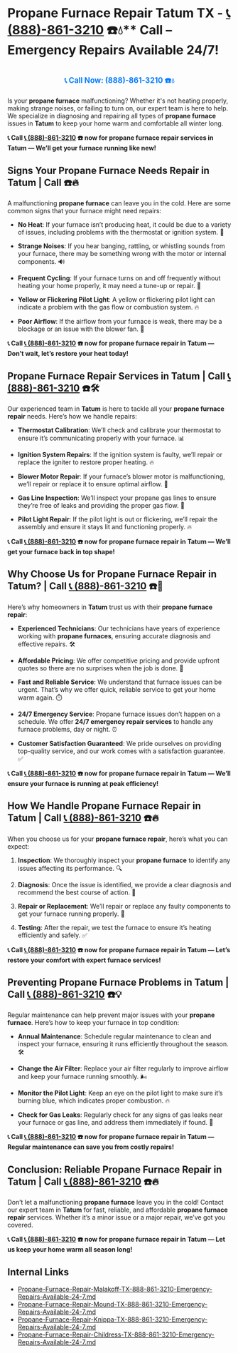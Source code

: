 # Propane Furnace Repair Tatum TX - [📞 (888)-861-3210](https://plumbing-texas-3210.netlify.app) ☎️💧** Call – Emergency Repairs Available 24/7!
# 

<p align="center" style="font-size: 1.2em; font-weight: bold; margin: 20px 0;">
  <a href="https://plumbing-texas-3210.netlify.app" target="_blank" style="color: #007BFF; text-decoration: none;">📞 Call Now: (888)-861-3210 ☎️💧</a>
</p>

Is your **propane furnace** malfunctioning? Whether it's not heating properly, making strange noises, or failing to turn on, our expert team is here to help. We specialize in diagnosing and repairing all types of **propane furnace** issues in **Tatum** to keep your home warm and comfortable all winter long.

**📞 Call [📞 (888)-861-3210](https://plumbing-texas-3210.netlify.app) ☎️ now for **propane furnace repair** services in Tatum — We’ll get your furnace running like new!**

## **Signs Your Propane Furnace Needs Repair in Tatum | Call  ☎️🔥**

A malfunctioning **propane furnace** can leave you in the cold. Here are some common signs that your furnace might need repairs:

- **No Heat**: If your furnace isn’t producing heat, it could be due to a variety of issues, including problems with the thermostat or ignition system. 🥶

- **Strange Noises**: If you hear banging, rattling, or whistling sounds from your furnace, there may be something wrong with the motor or internal components. 🔊

- **Frequent Cycling**: If your furnace turns on and off frequently without heating your home properly, it may need a tune-up or repair. 🔄

- **Yellow or Flickering Pilot Light**: A yellow or flickering pilot light can indicate a problem with the gas flow or combustion system. 🔥

- **Poor Airflow**: If the airflow from your furnace is weak, there may be a blockage or an issue with the blower fan. 💨

**📞 Call [📞 (888)-861-3210](https://plumbing-texas-3210.netlify.app) ☎️ now for **propane furnace repair** in Tatum — Don’t wait, let’s restore your heat today!**

## **Propane Furnace Repair Services in Tatum | Call [📞 (888)-861-3210](https://plumbing-texas-3210.netlify.app) ☎️🛠️**

Our experienced team in **Tatum** is here to tackle all your **propane furnace repair** needs. Here’s how we handle repairs:

- **Thermostat Calibration**: We’ll check and calibrate your thermostat to ensure it’s communicating properly with your furnace. 📊

- **Ignition System Repairs**: If the ignition system is faulty, we’ll repair or replace the igniter to restore proper heating. 🔥

- **Blower Motor Repair**: If your furnace’s blower motor is malfunctioning, we’ll repair or replace it to ensure optimal airflow. 💨

- **Gas Line Inspection**: We’ll inspect your propane gas lines to ensure they’re free of leaks and providing the proper gas flow. 🔧

- **Pilot Light Repair**: If the pilot light is out or flickering, we’ll repair the assembly and ensure it stays lit and functioning properly. 🔥

**📞 Call [📞 (888)-861-3210](https://plumbing-texas-3210.netlify.app) ☎️ now for **propane furnace repair** in Tatum — We’ll get your furnace back in top shape!**

## **Why Choose Us for Propane Furnace Repair in Tatum? | Call [📞 (888)-861-3210](https://plumbing-texas-3210.netlify.app) ☎️🌟**

Here’s why homeowners in **Tatum** trust us with their **propane furnace repair**:

- **Experienced Technicians**: Our technicians have years of experience working with **propane furnaces**, ensuring accurate diagnosis and effective repairs. 🛠️

- **Affordable Pricing**: We offer competitive pricing and provide upfront quotes so there are no surprises when the job is done. 💸

- **Fast and Reliable Service**: We understand that furnace issues can be urgent. That’s why we offer quick, reliable service to get your home warm again. ⏱️

- **24/7 Emergency Service**: Propane furnace issues don’t happen on a schedule. We offer **24/7 emergency repair services** to handle any furnace problems, day or night. ⏰

- **Customer Satisfaction Guaranteed**: We pride ourselves on providing top-quality service, and our work comes with a satisfaction guarantee. ✅

**📞 Call [📞 (888)-861-3210](https://plumbing-texas-3210.netlify.app) ☎️ now for **propane furnace repair** in Tatum — We’ll ensure your furnace is running at peak efficiency!**

## **How We Handle Propane Furnace Repair in Tatum | Call [📞 (888)-861-3210](https://plumbing-texas-3210.netlify.app) ☎️🔥**

When you choose us for your **propane furnace repair**, here’s what you can expect:

1. **Inspection**: We thoroughly inspect your **propane furnace** to identify any issues affecting its performance. 🔍

2. **Diagnosis**: Once the issue is identified, we provide a clear diagnosis and recommend the best course of action. 📝

3. **Repair or Replacement**: We’ll repair or replace any faulty components to get your furnace running properly. 🔧

4. **Testing**: After the repair, we test the furnace to ensure it’s heating efficiently and safely. ✅

**📞 Call [📞 (888)-861-3210](https://plumbing-texas-3210.netlify.app) ☎️ now for **propane furnace repair** in Tatum — Let’s restore your comfort with expert furnace services!**

## **Preventing Propane Furnace Problems in Tatum | Call [📞 (888)-861-3210](https://plumbing-texas-3210.netlify.app) ☎️💡**

Regular maintenance can help prevent major issues with your **propane furnace**. Here’s how to keep your furnace in top condition:

- **Annual Maintenance**: Schedule regular maintenance to clean and inspect your furnace, ensuring it runs efficiently throughout the season. 🛠️

- **Change the Air Filter**: Replace your air filter regularly to improve airflow and keep your furnace running smoothly. 🌬️

- **Monitor the Pilot Light**: Keep an eye on the pilot light to make sure it’s burning blue, which indicates proper combustion. 🔥

- **Check for Gas Leaks**: Regularly check for any signs of gas leaks near your furnace or gas line, and address them immediately if found. 💨

**📞 Call [📞 (888)-861-3210](https://plumbing-texas-3210.netlify.app) ☎️ now for **propane furnace repair** in Tatum — Regular maintenance can save you from costly repairs!**

## **Conclusion: Reliable Propane Furnace Repair in Tatum | Call [📞 (888)-861-3210](https://plumbing-texas-3210.netlify.app) ☎️🔥**

Don’t let a malfunctioning **propane furnace** leave you in the cold! Contact our expert team in **Tatum** for fast, reliable, and affordable **propane furnace repair** services. Whether it’s a minor issue or a major repair, we’ve got you covered.

**📞 Call [📞 (888)-861-3210](https://plumbing-texas-3210.netlify.app) ☎️ now for **propane furnace repair** in Tatum — Let us keep your home warm all season long!**


## Internal Links
- [Propane-Furnace-Repair-Malakoff-TX-888-861-3210-Emergency-Repairs-Available-24-7.md](https://github.com/allyoucaneatsushiin/plumbing-texas/blob/main/Propane-Furnace-Repair-Malakoff-TX-888-861-3210-Emergency-Repairs-Available-24-7.md)
- [Propane-Furnace-Repair-Mound-TX-888-861-3210-Emergency-Repairs-Available-24-7.md](https://github.com/allyoucaneatsushiin/plumbing-texas/blob/main/Propane-Furnace-Repair-Mound-TX-888-861-3210-Emergency-Repairs-Available-24-7.md)
- [Propane-Furnace-Repair-Knippa-TX-888-861-3210-Emergency-Repairs-Available-24-7.md](https://github.com/allyoucaneatsushiin/plumbing-texas/blob/main/Propane-Furnace-Repair-Knippa-TX-888-861-3210-Emergency-Repairs-Available-24-7.md)
- [Propane-Furnace-Repair-Childress-TX-888-861-3210-Emergency-Repairs-Available-24-7.md](https://github.com/allyoucaneatsushiin/plumbing-texas/blob/main/Propane-Furnace-Repair-Childress-TX-888-861-3210-Emergency-Repairs-Available-24-7.md)
